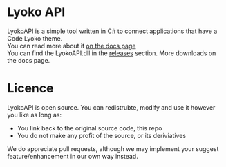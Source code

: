 
# Lyoko API
LyokoAPI is a simple tool written in C# to connect applications that have a Code Lyoko theme.<br>
You can read more about it [on the docs page](gttp://lyokoapi.gitbook.io)<br>
You can find the LyokoAPI.dll in the [releases](https://github.com/GoodOldJack12/LyokoAPI/releases) section.
More downloads on the docs page.

# Licence
LyokoAPI is open source.
You can redistrubte, modify and use it however you like as long as:
  + You link back to the original source code, this repo
  + You do not make any profit of the source, or its deriviatives

We do appreciate pull requests, although we may implement your suggest feature/enhancement in our own way instead.
